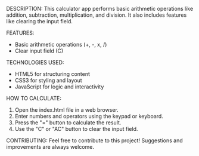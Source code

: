 DESCRIPTION:
This calculator app performs basic arithmetic operations like addition, subtraction, multiplication, and division. It also includes features like clearing the input field.

FEATURES:
- Basic arithmetic operations (+, -, x, /)
- Clear input field (C)

TECHNOLOGIES USED:
- HTML5 for structuring content
- CSS3 for styling and layout
- JavaScript for logic and interactivity

HOW TO CALCULATE:
1. Open the index.html file in a web browser.
2. Enter numbers and operators using the keypad or keyboard.
3. Press the "=" button to calculate the result.
4. Use the "C" or "AC" button to clear the input field.

CONTRIBUTING:
Feel free to contribute to this project! Suggestions and improvements are always welcome.



